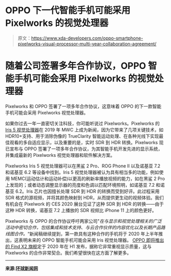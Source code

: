 # OPPO 下一代智能手机可能采用 Pixelworks 的视觉处理器

> 原文：<https://www.xda-developers.com/oppo-smartphone-pixelworks-visual-processor-multi-year-collaboration-agreement/>

# 随着公司签署多年合作协议，OPPO 智能手机可能会采用 Pixelworks 的视觉处理器

Pixelworks 和 OPPO 签署了一项多年合作协议，这意味着 OPPO 的下一款智能手机可能会采用 Pixelworks 视觉处理器。

如果你过去一年一直密切关注科技，你可能听说过 Pixelworks。Pixelworks 的 [Iris 5 视觉处理器](https://www.globenewswire.com/news-release/2019/02/19/1737918/0/en/Pixelworks-Unveils-5th-Generation-Mobile-Processor-Advancing-The-5G-Visual-Experience.html)在 2019 年 MWC 上成为新闻，因为它带来了几项关键技术，如 HDR10+支持、用于消除伪像的 TrueClarity 智能运动处理、在各种光线下实现最佳观看的多自适应显示，以及重要的是，实时 SDR 到 HDR 转换。Pixelworks 现已宣布与 OPPO 签署了一项多年合作协议，为其智能手机开发先进的显示系统，并集成最新的 Pixelworks 视觉处理器和软件解决方案。

Pixelworks Iris 5 视觉处理器可以在黑鲨 2 Pro、ROG Phone II 以及诺基亚 7.2 和诺基亚 6.2 等设备中找到。Iris 5 视觉处理器被认为具有相当多的功能，例如使用 MEMC(运动估计和运动补偿)以更高的刷新率播放视频的能力，如在黑鲨 2 Pro 上发现的；或者动态调整显示器的亮度和色调以匹配环境照明，如诺基亚 7.2 和诺基亚 6.2。Iris 芯片也因擅长处理 SDR 到 HDR 的转换而受到好评。此过程采用 SDR 格式的源视频，并将其颜色映射到 HDR，从而提供更生动的视频体验。我们有机会在 Pixelwork 的 CES 2020 展台见证了这种 SDR 到 HDR 的转换——由于这种 HDR 转换，诺基亚 7.2 上播放的 SDR 视频比 iPhone 11 上的颜色更好。

Pixelworks 与 OPPO 的合作协议呼吁两家公司"*在与显示和视觉处理相关的广泛活动中密切合作，包括集成和技术支持、与云合作伙伴的内容优化以及长期产品路线图合作。*“新闻稿继续提到，第一款具有这种合作的手机将于 2020 年上半年推出，这表明未来的 OPPO 智能手机可能会采用 Iris 视觉处理器。 [OPPO 即将推出的 Find X2 旗舰](https://www.xda-developers.com/oppo-find-x2-snapdragon-865-sony-image-sensor/)定于 2020 年在 H1 发布，据称它非常重视显示质量，这与 Pixelworks 的合作非常契合。我们希望很快在这方面了解更多。

* * *

**来源:[环球新闻网](http://www.globenewswire.com/news-release/2020/01/13/1969546/0/en/Pixelworks-and-OPPO-Group-Sign-Multi-Year-Collaboration-Agreement.html)**
